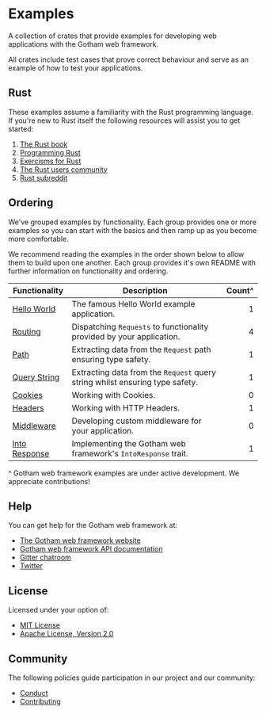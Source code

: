 # Examples

A collection of crates that provide examples for developing web applications
with the Gotham web framework.

All crates include test cases that prove correct behaviour and serve as an
example of how to test your applications.

## Rust

These examples assume a familiarity with the Rust programming language. If
you're new to Rust itself the following resources will assist you to get
started:

1. [The Rust book](https://doc.rust-lang.org/book/second-edition/)
1. [Programming Rust](http://shop.oreilly.com/product/0636920040385.do)
1. [Exercisms for Rust](http://exercism.io/languages/rust/about)
1. [The Rust users community](https://users.rust-lang.org)
1. [Rust subreddit](https://reddit.com/r/rust)

## Ordering

We've grouped examples by functionality. Each group provides one or more
examples so you can start with the basics and then ramp up as you become more
comfortable.

We recommend reading the examples in the order shown below to allow them to
build upon one another. Each group provides it's own README with further
information on functionality and ordering.

| Functionality | Description | Count^
| --- | --- | ---:|
| [Hello World](hello_world) | The famous Hello World example application. | 1 |
| [Routing](routing) | Dispatching `Requests` to functionality provided by your application. | 4 |
| [Path](path) | Extracting data from the `Request` path ensuring type safety. | 1 |
| [Query String](query_string) | Extracting data from the `Request` query string whilst ensuring type safety. | 1 |
| [Cookies](cookies) | Working with Cookies. | 0 |
| [Headers](headers) | Working with HTTP Headers. | 1 |
| [Middleware](middleware) | Developing custom middleware for your application. | 0 |
| [Into Response](into_response) | Implementing the Gotham web framework's `IntoResponse` trait. | 1 |

^ Gotham web framework examples are under active development. 
  We appreciate contributions!

## Help

You can get help for the Gotham web framework at:

* [The Gotham web framework website](https://gotham.rs)
* [Gotham web framework API documentation](https://docs.rs/gotham/)
* [Gitter chatroom](https://gitter.im/gotham-rs/gotham)
* [Twitter](https://twitter.com/gotham_rs)

## License

Licensed under your option of:

* [MIT License](../LICENSE-MIT)
* [Apache License, Version 2.0](../LICENSE-APACHE)

## Community

The following policies guide participation in our project and our community:

* [Conduct](../CONDUCT.md)
* [Contributing](../CONTRIBUTING.md)

